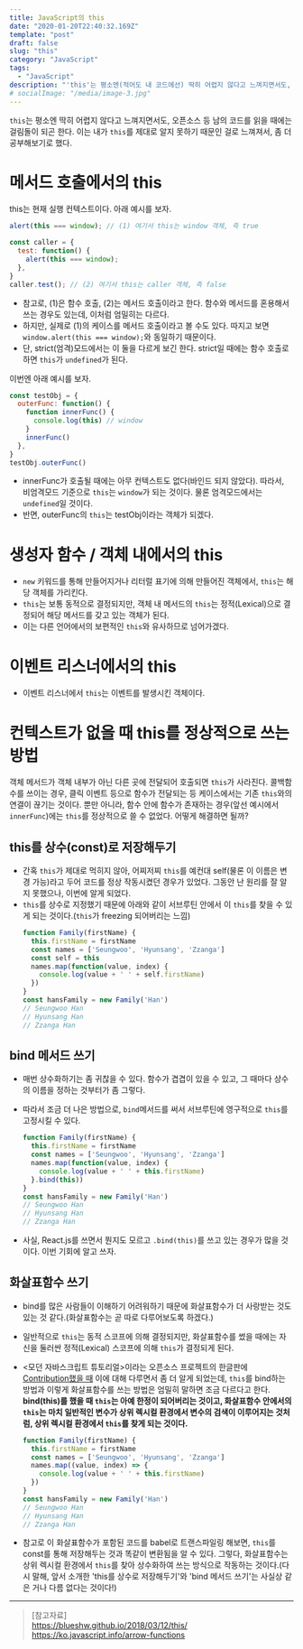 ```yaml
---
title: JavaScript의 this
date: "2020-01-20T22:40:32.169Z"
template: "post"
draft: false
slug: "this"
category: "JavaScript"
tags:
  - "JavaScript"
description: "'this'는 평소엔(적어도 내 코드에선) 딱히 어렵지 않다고 느껴지면서도, 막상 오픈소스 등 남의 코드를 읽을 때에는 걸림돌이 되곤 했었다. 이는 내가 'this'를 제대로 알지 못하기 때문인 걸로 느껴져서, 좀 더 공부해보기로 했다."
# socialImage: "/media/image-3.jpg"
---
```


`this`는 평소엔 딱히 어렵지 않다고 느껴지면서도, 오픈소스 등 남의 코드를 읽을 때에는 걸림돌이 되곤 한다. 이는 내가 `this`를 제대로 알지 못하기 때문인 걸로 느껴져서, 좀 더 공부해보기로 했다.

# 메서드 호출에서의 this
this는 현재 실행 컨텍스트이다. 아래 예시를 보자.

```js
alert(this === window); // (1) 여기서 this는 window 객체, 즉 true

const caller = {
  test: function() {
    alert(this === window);
  },
}
caller.test(); // (2) 여기서 this는 caller 객체, 즉 false
```

- 참고로, (1)은 함수 호출, (2)는 메서드 호출이라고 한다. 함수와 메서드를 혼용해서 쓰는 경우도 있는데, 이처럼 엄밀히는 다르다.
- 하지만, 실제로 (1)의 케이스를 메서드 호출이라고 볼 수도 있다. 따지고 보면 `window.alert(this === window);`와 동일하기 때문이다.
- 단, strict(엄격)모드에서는 이 둘을 다르게 보긴 한다. strict일 때에는 함수 호출로 하면 `this`가 `undefined`가 된다.

이번엔 아래 예시를 보자. 

```js
const testObj = {
  outerFunc: function() {
    function innerFunc() {
      console.log(this) // window
    }
    innerFunc()
  },
}
testObj.outerFunc()
```

- innerFunc가 호출될 때에는 아무 컨텍스트도 없다(바인드 되지 않았다). 따라서, 비엄격모드 기준으로 `this`는 `window`가 되는 것이다. 물론 엄격모드에서는 `undefined`일 것이다.
- 반면, outerFunc의 `this`는 testObj이라는 객체가 되겠다.

# 생성자 함수 / 객체 내에서의 this
- `new` 키워드를 통해 만들어지거나 리터럴 표기에 의해 만들어진 객체에서, `this`는 해당 객체를 가리킨다.
- `this`는 보통 동적으로 결정되지만, 객체 내 메서드의 `this`는 정적(Lexical)으로 결정되어 해당 메서드를 갖고 있는 객체가 된다.
- 이는 다른 언어에서의 보편적인 `this`와 유사하므로 넘어가겠다.

# 이벤트 리스너에서의 this
- 이벤트 리스너에서 `this`는 이벤트를 발생시킨 객체이다.

# 컨텍스트가 없을 때 this를 정상적으로 쓰는 방법
객체 메서드가 객체 내부가 아닌 다른 곳에 전달되어 호출되면 `this`가 사라진다. 콜백함수를 쓰이는 경우, 클릭 이벤트 등으로 함수가 전달되는 등 케이스에서는 기존 `this`와의 연결이 끊기는 것이다. 뿐만 아니라, 함수 안에 함수가 존재하는 경우(앞선 예시에서 `innerFunc`)에는 `this`를 정상적으로 쓸 수 없었다. 어떻게 해결하면 될까?

## this를 상수(const)로 저장해두기
- 간혹 `this`가 제대로 먹히지 않아, 어찌저찌 `this`를 예컨대 self(물론 이 이름은 변경 가능)라고 두어 코드를 정상 작동시켰던 경우가 있었다. 그동안 난 원리를 잘 알지 못했으나, 이번에 알게 되었다.
- `this`를 상수로 지정했기 때문에 아래와 같이 서브루틴 안에서 이 `this`를 찾을 수 있게 되는 것이다.(`this`가 freezing 되어버리는 느낌)
  ```js
  function Family(firstName) {
    this.firstName = firstName
    const names = ['Seungwoo', 'Hyunsang', 'Zzanga']
    const self = this
    names.map(function(value, index) {
      console.log(value + ' ' + self.firstName)
    })
  }
  const hansFamily = new Family('Han')
  // Seungwoo Han
  // Hyunsang Han
  // Zzanga Han
  ```

## bind 메서드 쓰기
- 매번 상수화하기는 좀 귀찮을 수 있다. 함수가 겹겹이 있을 수 있고, 그 때마다 상수의 이름을 정하는 것부터가 좀 그렇다.
- 따라서 조금 더 나은 방법으로, `bind`메서드를 써서 서브루틴에 영구적으로 `this`를 고정시킬 수 있다.
  ```js
  function Family(firstName) {
    this.firstName = firstName
    const names = ['Seungwoo', 'Hyunsang', 'Zzanga']
    names.map(function(value, index) {
      console.log(value + ' ' + this.firstName)
    }.bind(this))
  }
  const hansFamily = new Family('Han')
  // Seungwoo Han
  // Hyunsang Han
  // Zzanga Han
  ```

- 사실, React.js를 쓰면서 뭔지도 모르고 `.bind(this)`를 쓰고 있는 경우가 많을 것이다. 이번 기회에 알고 쓰자.

## 화살표함수 쓰기
- bind를 많은 사람들이 이해하기 어려워하기 때문에 화살표함수가 더 사랑받는 것도 있는 것 같다.(화살표함수는 곧 따로 다루어보도록 하겠다.)
- 일반적으로 `this`는 동적 스코프에 의해 결정되지만, 화살표함수를 썼을 때에는 자신을 둘러싼 정적(Lexical) 스코프에 의해 `this`가 결정되게 된다.
- <모던 자바스크립트 튜토리얼>이라는 오픈소스 프로젝트의 한글판에 [Contribution했을 때](https://github.com/javascript-tutorial/ko.javascript.info/pull/467) 이에 대해 다루면서 좀 더 알게 되었는데, `this`를 bind하는 방법과 이렇게 화살표함수를 쓰는 방법은 엄밀히 말하면 조금 다르다고 한다. **bind(this)를 했을 때 `this`는 아예 한정이 되어버리는 것이고, 화살표함수 안에서의 `this`는 마치 일반적인 변수가 상위 렉시컬 환경에서 변수의 검색이 이루어지는 것처럼, 상위 렉시컬 환경에서 `this`를 찾게 되는 것이다.**
  ```js
  function Family(firstName) {
    this.firstName = firstName
    const names = ['Seungwoo', 'Hyunsang', 'Zzanga']
    names.map((value, index) => {
      console.log(value + ' ' + this.firstName)
    })
  }
  const hansFamily = new Family('Han')
  // Seungwoo Han
  // Hyunsang Han
  // Zzanga Han
  ```

- 참고로 이 화살표함수가 포함된 코드를 babel로 트랜스파일링 해보면, `this`를 const를 통해 저장해두는 것과 똑같이 변환됨을 알 수 있다. 그렇다, 화살표함수는 상위 렉시컬 환경에서 `this`를 찾아 상수화하여 쓰는 방식으로 작동하는 것이다.(다시 말해, 앞서 소개한 'this를 상수로 저장해두기'와 'bind 메서드 쓰기'는 사실상 같은 거나 다름 없다는 것이다!)

---

> [참고자료]  
> https://blueshw.github.io/2018/03/12/this/  
> https://ko.javascript.info/arrow-functions  
